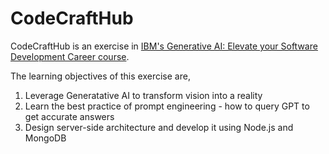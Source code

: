 # CodeCraftHub

CodeCraftHub is an exercise in [IBM's Generative AI: Elevate your Software Development Career course](https://www.coursera.org/learn/generative-ai-elevate-software-development-career).

The learning objectives of this exercise are,
1. Leverage Generatative AI to transform vision into a reality
2. Learn the best practice of prompt engineering - how to query GPT to get accurate answers
3. Design server-side architecture and develop it using Node.js and MongoDB
